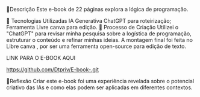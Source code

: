 📒Descrição
Este e-book de 22 páginas explora a lógica de programação.

🤖 Tecnologias Utilizadas
IA Generativa ChatGPT para roteirização;
Ferramenta Livre canva para edição.
🧐 Processo de Criação
Utilizei o "ChatGPT" para revisar minha pesquisa sobre a logística de programação, estruturar o conteúdo e refinar minhas ideias. A montagem final foi feita no Libre canva , por ser uma ferramenta open-source para edição de texto.


LINK PARA O E-BOOK AQUI

https://github.com/Dtpriv/E-book-.git

💭Reflexão
Criar este e-book foi uma experiência revelada sobre o potencial criativo das IAs e como elas podem ser aplicadas em diferentes contextos.
